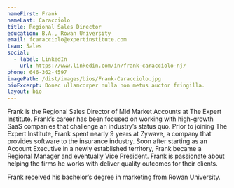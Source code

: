 ```yaml
---
nameFirst: Frank
nameLast: Caracciolo
title: Regional Sales Director
education: B.A., Rowan University
email: fcaracciolo@expertinstitute.com
team: Sales
social:
  - label: LinkedIn
    url: https://www.linkedin.com/in/frank-caracciolo-nj/
phone: 646-362-4597
imagePath: /dist/images/bios/Frank-Caracciolo.jpg
bioExcerpt: Donec ullamcorper nulla non metus auctor fringilla.
layout: bio
---
```


<p>Frank is the Regional Sales Director of Mid Market Accounts at The Expert Institute. Frank’s career has been focused on working with high-growth SaaS companies that challenge an industry’s status quo. Prior to joining The Expert Institute, Frank spent nearly 9 years at Zywave, a company that provides software to the insurance industry. Soon after starting as an Account Executive in a newly established territory, Frank became a Regional Manager and eventually Vice President. Frank is passionate about helping the firms he works with deliver quality outcomes for their clients.</p>

<p>Frank received his bachelor’s degree in marketing from Rowan University.</p>